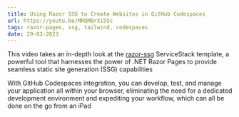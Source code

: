 ```yaml
---
title: Using Razor SSG to Create Websites in GitHub Codespaces
url: https://youtu.be/MRQMBrXi5Sc
tags: razor-pages, ssg, tailwind, codespaces
date: 29-03-2023
---
```


This video takes an in-depth look at the [razor-ssg](https://razor-ssg.web-templates.io) ServiceStack template, a powerful tool that 
harnesses the power of .NET Razor Pages to provide seamless static site generation (SSG) capabilities 

With GitHub Codespaces integration, you can develop, test, and manage your application all within your browser, eliminating the need 
for a dedicated development environment and expediting your workflow, which can all be done on the go from an iPad
